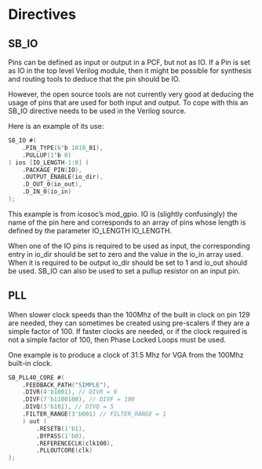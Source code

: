 # Directives
## SB_IO
Pins can be defined as input or output in a PCF, but not as IO. If a Pin is set as IO in the top level Verilog module, then it might be possible for synthesis and routing tools to deduce that the pin should be IO.

However, the open source tools are not currently very good at deducing the usage of pins that are used for both input and output. To cope with this an SB_IO directive needs to be used in the Verilog source.

Here is an example of its use:

```verilog
SB_IO #(
    .PIN_TYPE(6'b 1010_01),
    .PULLUP(1'b 0)
) ios [IO_LENGTH-1:0] (
    .PACKAGE_PIN(IO),
    .OUTPUT_ENABLE(io_dir),
    .D_OUT_0(io_out),
    .D_IN_0(io_in)
);
```

This example is from icosoc’s mod_gpio. IO is (slightly confusingly) the name of the pin here and corresponds to an array of pins whose length is defined by the parameter IO_LENGTH IO_LENGTH.

When one of the IO pins is required to be used as input, the corresponding entry in io_dir should be set to zero and the value in the io_in array used. When it is required to be output io_dir should be set to 1 and io_out should be used. SB_IO can also be used to set a pullup resistor on an input pin.

## PLL
When slower clock speeds than the 100Mhz of the built in clock on pin 129 are needed, they can sometimes be created using pre-scalers if they are a simple factor of 100. If faster clocks are needed, or if the clock required is not a simple factor of 100, then Phase Locked Loops must be used.

One example is to produce a clock of 31.5 Mhz for VGA from the 100Mhz built-in clock.

```verilog
SB_PLL40_CORE #(
    .FEEDBACK_PATH("SIMPLE"),
    .DIVR(4'b1001), // DIVR = 9
    .DIVF(7'b1100100), // DIVF = 100
    .DIVQ(3'b101), // DIVQ = 5
    .FILTER_RANGE(3'b001) // FILTER_RANGE = 1
    ) uut (
        .RESETB(1'b1),
        .BYPASS(1'b0),
        .REFERENCECLK(clk100),
        .PLLOUTCORE(clk)
);
```